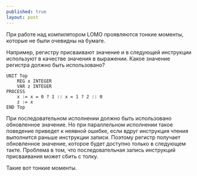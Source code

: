 ```yaml
---
published: true
layout: post
---
```


При работе над компилятором LOMO проявляются тонкие моменты, которые не были очевидны на бумаге. 

Например, регистру присваивают значение и в следующей инструкции используют в качестве значения в выражении. Какое значение регистра должно быть использовано? 

    UNIT Top
    	REG x INTEGER
    	VAR z INTEGER
    PROCESS
    	x := x = 0 ? 1 :: x = 1 ? 2 :: 0
    	z := x
    END Top

При последовательном исполнении должно быть использовано обновленное значение. Но при параллельном исполнении такое поведение приведет к неявной ошибке, если вдруг инструкция чтения выполнится раньше инструкции записи. Поэтому регистр получает обновленное значение, которое будет доступно только в следующем такте. Проблема в том, что последовательная запись инструкций присваивания может сбить с толку.

Такие вот тонкие моменты.
